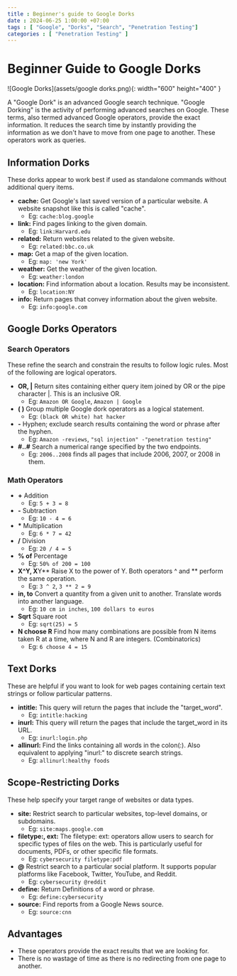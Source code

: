 ```yaml
---
title : Beginner's guide to Google Dorks
date : 2024-06-25 1:00:00 +07:00
tags : [ "Google", "Dorks", "Search", "Penetration Testing"]
categories : [ "Penetration Testing" ]
---
```


# Beginner Guide to Google Dorks

![Google Dorks](assets/google dorks.png){: width="600" height="400" }

A "Google Dork" is an advanced Google search technique. "Google Dorking" is the activity of performing advanced searches on Google. These terms, also termed advanced Google operators, provide the exact information. It reduces the search time by instantly providing the information as we don't have to move from one page to another. These operators work as queries. 

## Information Dorks

These dorks appear to work best if used as standalone commands without additional query items.

* **cache:** Get Google's last saved version of a particular website. A website snapshot like this is called "cache".
    * Eg: `cache:blog.google`
* **link:** Find pages linking to the given domain.
    * Eg: `link:Harvard.edu`
* **related:** Return websites related to the given website.
    * Eg: `related:bbc.co.uk`
* **map:** Get a map of the given location.
    * Eg: `map: 'new York'`
* **weather:** Get the weather of the given location.
    * Eg: `weather:london`
* **location:** Find information about a location. Results may be inconsistent.
    * Eg: `location:NY`
* **info:** Return pages that convey information about the given website.
    * Eg: `info:google.com`

## Google Dorks Operators

### Search Operators

These refine the search and constrain the results to follow logic rules. Most of the following are logical operators.

* **OR, \|** Return sites containing either query item joined by OR or the pipe character \|. This is an inclusive OR.
    * Eg: `Amazon OR Google`, `Amazon | Google`
* **( )** Group multiple Google dork operators as a logical statement.
    * Eg: `(black OR white) hat hacker`
* **-** Hyphen; exclude search results containing the word or phrase after the hyphen.
    * Eg: `Amazon -reviews`, `"sql injection" -"penetration testing"`
* **#..#** Search a numerical range specified by the two endpoints. 
    * Eg: `2006..2008` finds all pages that include 2006, 2007, or 2008 in them.

### Math Operators

* **+** Addition
    * Eg: `5 + 3 = 8`
* **-** Subtraction
    * Eg: `10 - 4 = 6`
* **\*** Multiplication
    * Eg: `6 * 7 = 42`
* **/** Division
    * Eg: `20 / 4 = 5`
* **% of** Percentage
    * Eg: `50% of 200 = 100`
* **X^Y, X**Y** Raise X to the power of Y. Both operators ^ and ** perform the same operation.
    * Eg: `3 ^ 2`, `3 ** 2 = 9`
* **in, to** Convert a quantity from a given unit to another. Translate words into another language.
    * Eg: `10 cm in inches`, `100 dollars to euros`
* **Sqrt** Square root
    * Eg: `sqrt(25) = 5`
* **N choose R** Find how many combinations are possible from N items taken R at a time, where N and R are integers. (Combinatorics)
    * Eg: `6 choose 4 = 15`

## Text Dorks

These are helpful if you want to look for web pages containing certain text strings or follow particular patterns.

* **intitle:** This query will return the pages that include the "target_word".
    * Eg: `intitle:hacking`
* **inurl:** This query will return the pages that include the target_word in its URL.
    * Eg: `inurl:login.php`
* **allinurl:** Find the links containing all words in the colon(:). Also equivalent to applying "inurl:" to discrete search strings.
    * Eg: `allinurl:healthy foods`

## Scope-Restricting Dorks

These help specify your target range of websites or data types.

* **site:** Restrict search to particular websites, top-level domains, or subdomains.
    * Eg: `site:maps.google.com`
* **filetype:, ext:** The filetype: ext: operators allow users to search for specific types of files on the web.  This is particularly useful for documents, PDFs, or other specific file formats. 
    * Eg: `cybersecurity filetype:pdf`
* **@** Restrict search to a particular social platform. It supports popular platforms like Facebook, Twitter, YouTube, and Reddit.
    * Eg: `cybersecurity @reddit`
* **define:** Return Definitions of a word or phrase.
    * Eg: `define:cybersecurity`
* **source:** Find reports from a Google News source.
    * Eg: `source:cnn`

## Advantages

* These operators provide the exact results that we are looking for.
* There is no wastage of time as there is no redirecting from one page to another.